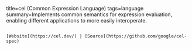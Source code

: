 title=cel (Common Expression Language)
tags=language
summary=Implements common semantics for expression evaluation, enabling different applications to more easily interoperate.
~~~~~~

[Website](https://cel.dev/) | [Source](https://github.com/google/cel-spec)

